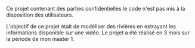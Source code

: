 Ce projet contenant des parties confidentielles le code n'est pas mis à la disposition des utilisateurs.

L'objectif de ce projet était de modéliser des rivières en extrayant les informations disponible sur une vidéo.
Le projet a été réalisé en 3 mois sur la période de mon master 1. 
